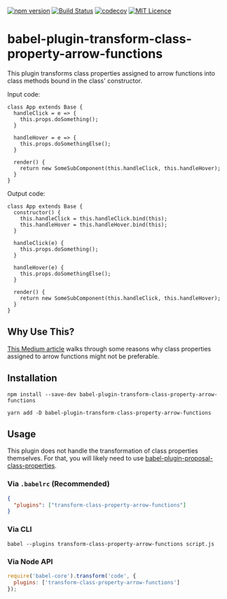 [![npm version](https://badge.fury.io/js/babel-plugin-transform-class-property-arrow-functions.svg)](https://badge.fury.io/js/babel-plugin-transform-class-property-arrow-functions)
[![Build Status](https://travis-ci.com/louisscruz/babel-plugin-transform-class-property-arrow-functions.svg?branch=master)](https://travis-ci.com/louisscruz/babel-plugin-transform-class-property-arrow-functions)
[![codecov](https://codecov.io/gh/louisscruz/babel-plugin-transform-class-property-arrow-functions/branch/master/graph/badge.svg)](https://codecov.io/gh/louisscruz/babel-plugin-transform-class-property-arrow-functions)
[![MIT Licence](https://badges.frapsoft.com/os/mit/mit.svg?v=103)](https://opensource.org/licenses/mit-license.php)

# babel-plugin-transform-class-property-arrow-functions

This plugin transforms class properties assigned to arrow functions into class methods bound in the class' constructor.

Input code:

```
class App extends Base {
  handleClick = e => {
    this.props.doSomething();
  }

  handleHover = e => {
    this.props.doSomethingElse();
  }

  render() {
    return new SomeSubComponent(this.handleClick, this.handleHover);
  }
}
```

Output code:

```
class App extends Base {
  constructor() {
    this.handleClick = this.handleClick.bind(this);
    this.handleHover = this.handleHover.bind(this);
  }

  handleClick(e) {
    this.props.doSomething();
  }

  handleHover(e) {
    this.props.doSomethingElse();
  }

  render() {
    return new SomeSubComponent(this.handleClick, this.handleHover);
  }
}
```

## Why Use This?

[This Medium article](https://medium.com/@charpeni/arrow-functions-in-class-properties-might-not-be-as-great-as-we-think-3b3551c440b1) walks through some reasons why class properties assigned to arrow functions might not be preferable.

## Installation

`npm install --save-dev babel-plugin-transform-class-property-arrow-functions`

`yarn add -D babel-plugin-transform-class-property-arrow-functions`

## Usage

This plugin does not handle the transformation of class properties themselves.
For that, you will likely need to use [babel-plugin-proposal-class-properties](https://babeljs.io/docs/en/babel-plugin-proposal-class-properties).

### Via `.babelrc` (Recommended)

```json
{
  "plugins": ["transform-class-property-arrow-functions"]
}
```

### Via CLI

```shell
babel --plugins transform-class-property-arrow-functions script.js
```

### Via Node API

```js
require('babel-core').transform('code', {
  plugins: ['transform-class-property-arrow-functions']
});
```

